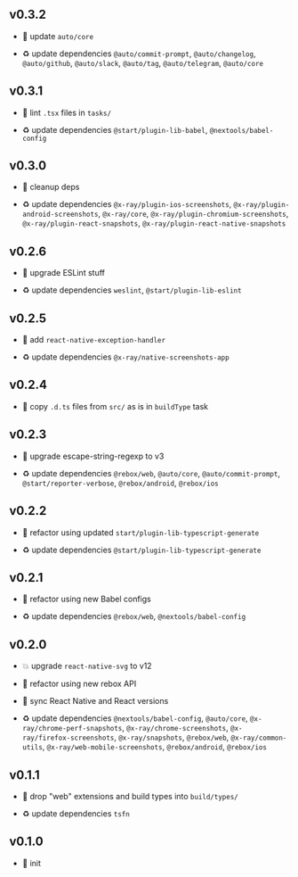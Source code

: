 ## v0.3.2

* 🐞 update `auto/core`

* ♻️ update dependencies `@auto/commit-prompt`, `@auto/changelog`, `@auto/github`, `@auto/slack`, `@auto/tag`, `@auto/telegram`, `@auto/core`

## v0.3.1

* 🐞 lint `.tsx` files in `tasks/`

* ♻️ update dependencies `@start/plugin-lib-babel`, `@nextools/babel-config`

## v0.3.0

* 🐞 cleanup deps

* ♻️ update dependencies `@x-ray/plugin-ios-screenshots`, `@x-ray/plugin-android-screenshots`, `@x-ray/core`, `@x-ray/plugin-chromium-screenshots`, `@x-ray/plugin-react-snapshots`, `@x-ray/plugin-react-native-snapshots`

## v0.2.6

* 🐞 upgrade ESLint stuff

* ♻️ update dependencies `weslint`, `@start/plugin-lib-eslint`

## v0.2.5

* 🐞 add `react-native-exception-handler`

* ♻️ update dependencies `@x-ray/native-screenshots-app`

## v0.2.4

* 🐞 copy `.d.ts` files from `src/` as is in `buildType` task

## v0.2.3

* 🐞 upgrade escape-string-regexp to v3

* ♻️ update dependencies `@rebox/web`, `@auto/core`, `@auto/commit-prompt`, `@start/reporter-verbose`, `@rebox/android`, `@rebox/ios`

## v0.2.2

* 🐞 refactor using updated `start/plugin-lib-typescript-generate`

* ♻️ update dependencies `@start/plugin-lib-typescript-generate`

## v0.2.1

* 🐞 refactor using new Babel configs

* ♻️ update dependencies `@rebox/web`, `@nextools/babel-config`

## v0.2.0

* 💥 upgrade `react-native-svg` to v12

* 🐞 refactor using new rebox API

* 🐞 sync React Native and React versions

* ♻️ update dependencies `@nextools/babel-config`, `@auto/core`, `@x-ray/chrome-perf-snapshots`, `@x-ray/chrome-screenshots`, `@x-ray/firefox-screenshots`, `@x-ray/snapshots`, `@rebox/web`, `@x-ray/common-utils`, `@x-ray/web-mobile-screenshots`, `@rebox/android`, `@rebox/ios`

## v0.1.1

* 🐞 drop "web" extensions and build types into `build/types/`

* ♻️ update dependencies `tsfn`

## v0.1.0

* 🐣 init
